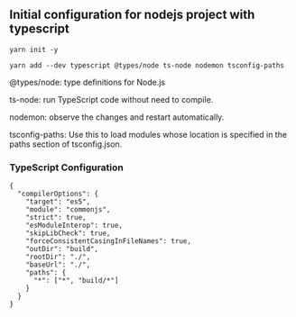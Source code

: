 ## Initial configuration for nodejs project with typescript

```properties
yarn init -y
```
```properties
yarn add --dev typescript @types/node ts-node nodemon tsconfig-paths
```
@types/node: type definitions for Node.js

ts-node: run TypeScript code without need to compile.

nodemon: observe the changes and restart automatically.

tsconfig-paths: Use this to load modules whose location is specified in the paths section of tsconfig.json.

### TypeScript Configuration
```properties
{
  "compilerOptions": {
    "target": "es5",
    "module": "commonjs",
    "strict": true,
    "esModuleInterop": true,
    "skipLibCheck": true,
    "forceConsistentCasingInFileNames": true,
    "outDir": "build",
    "rootDir": "./",
    "baseUrl": "./",
    "paths": {
      "*": ["*", "build/*"]
    }
  }
}
```



